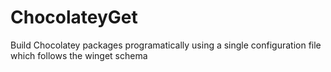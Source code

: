 # ChocolateyGet
Build Chocolatey packages programatically using a single configuration file which follows the winget schema
